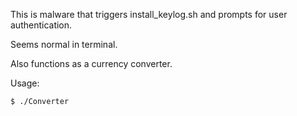 This is malware that triggers install_keylog.sh and prompts for user authentication.

Seems normal in terminal.

Also functions as a currency converter.

Usage:

`$ ./Converter`
